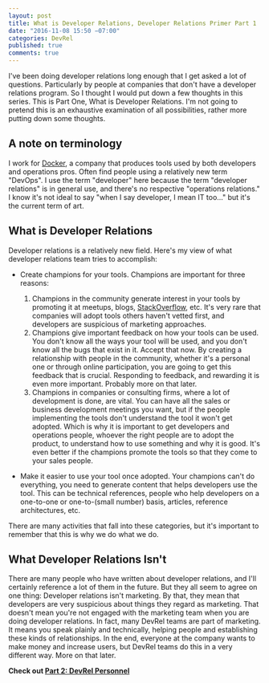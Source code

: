 ```yaml
---
layout: post
title: What is Developer Relations, Developer Relations Primer Part 1
date: "2016-11-08 15:50 −07:00"
categories: DevRel
published: true
comments: true
---
```


I've been doing developer relations long enough that I get asked a lot of questions. Particularly by people at companies that don't have a developer relations program. So I thought I would put down a few thoughts in this series. This is Part One, What is Developer Relations. I'm not going to pretend this is an exhaustive examination of all possibilities, rather more putting down some thoughts.

## A note on terminology
I work for [Docker](https://docker.com), a company that produces tools used by both developers and operations pros. Often find people using a relatively new term "DevOps". I use the term "developer" here because the term "developer relations" is in general use, and there's no respective "operations relations." I know it's not ideal to say "when I say developer, I mean IT too..." but it's the current term of art.

## What is Developer Relations

Developer relations is a relatively new field. Here's my view of what developer relations team tries to accomplish:

* Create champions for your tools. Champions are important for three reasons:
    1. Champions in the community generate interest in your tools by promoting it at meetups, blogs, [StackOverflow](https://stackoverflow.com), etc. It's very rare that companies will adopt tools others haven't vetted first, and developers are suspicious of marketing approaches.
    1. Champions give important feedback on how your tools can be used. You don't know all the ways your tool will be used, and you don't know all the bugs that exist in it. Accept that now. By creating a relationship with people in the community, whether it's a personal one or through online participation, you are going to get this feedback that is crucial. Responding to feedback, and rewarding it is even more important. Probably more on that later.
    1. Champions in companies or consulting firms, where a lot of development is done, are vital. You can have all the sales or business development meetings you want, but if the people implementing the tools don't understand the tool it won't get adopted. Which is why it is important to get developers and operations people, whoever the right people are to adopt the product, to understand how to use something and why it is good. It's even better if the champions promote the tools so that they come to your sales people.

* Make it easier to use your tool once adopted.
Your champions can't do everything, you need to generate content that helps developers use the tool. This can be technical references, people who help developers on a one-to-one or one-to-(small number) basis, articles, reference architectures, etc.

There are many activities that fall into these categories, but it's important to remember that this is why we do what we do.

## What Developer Relations Isn't
There are many people who have written about developer relations, and I'll certainly reference a lot of them in the future. But they all seem to agree on one thing: Developer relations isn't marketing. By that, they mean that developers are very suspicious about things they regard as marketing. That doesn't mean you're not engaged with the marketing team when you are doing developer relations. In fact, many DevRel teams are part of marketing. It means you speak plainly and technically, helping people and establishing these kinds of relationships. In the end, everyone at the company wants to make money and increase users, but DevRel teams do this in a very different way. More on that later. 

**Check out [Part 2: DevRel Personnel](2016-11-14-devrel-primer-2.md)**